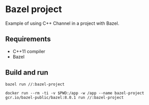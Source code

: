 # Bazel project

Example of using C++ Channel in a project with Bazel. 

## Requirements
* C++11 compiler
* Bazel

## Build and run

```shell script
bazel run //:bazel-project

docker run --rm -ti -v $PWD:/app -w /app --name bazel-project gcr.io/bazel-public/bazel:8.0.1 run //:bazel-project
```
